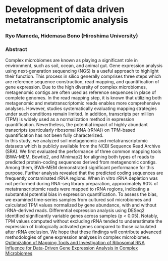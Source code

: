 # Development of data driven metatranscriptomic analysis
### Ryo Mameda, Hidemasa Bono (Hiroshima University)
### Abstract
Complex microbiomes are known as playing a significant role in environment, such as soil, ocean, and animal gut. Gene expression analysis using next-generation sequencing (NGS) is a useful approach to highlight their function. This process in silico generally comprises three steps which are reference sequence construction, read mapping, and quantification of gene expression. Due to the high diversity of complex microbiomes, metagenomic contigs are often used as reference sequences in place of complete genomes. In the read mapping step, it is known that utilizing both metagenomic and metatranscriptomic reads enables more comprehensive analyses. However, studies systematically evaluating mapping strategies under such conditions remain limited. In addition, transcripts per million (TPM) is widely used as a normalization method in expression quantification. Nevertheless, the potential impact of highly abundant transcripts (particularly ribosomal RNA (rRNA)) on TPM-based quantification has not been fully characterized.   
In this study, we analyzed soil metagenomic and metatranscriptomic datasets which is publicly available from the NCBI Sequence Read Archive (SRA). We first evaluated the performance of three common mapping tools (BWA-MEM, Bowtie2, and Minimap2) for aligning both types of reads to predicted protein-coding sequences derived from metagenomic contigs. Among them, BWA-MEM demonstrated significant performance for this purpose. Further analysis revealed that the predicted coding sequences are frequently contaminated rRNA regions. When in vitro rRNA depletion was not performed during RNA-seq library preparation, approximately 90% of metatranscriptomic reads were mapped to rRNA regions, indicating a substantial potential bias in expression quantification. To assess the bias, we examined time-series samples from cultured soil microbiomes and calculated TPM values normalized by gene abundance, with and without rRNA-derived reads. Differential expression analysis using DESeq2 identified significantly variable genes across samples (p < 0.05). Notably, TPM values computed without excluding rRNA tended to underestimate the expression of biologically activated genes compared to those calculated after rRNA exclusion. We hope that these findings will contribute advanced methodologies of gene expression analyses in complex microbiomes.  
[Optimization of Mapping Tools and Investigation of Ribosomal RNA Influence for Data-Driven Gene Expression Analysis in Complex Microbiomes](https://doi.org/10.3390/microorganisms13050995)
